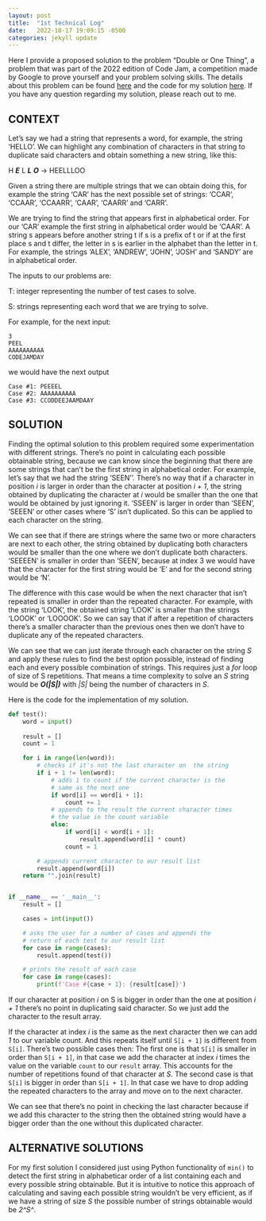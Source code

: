 ```yaml
---
layout: post
title:  "1st Technical Log"
date:   2022-10-17 19:09:15 -0500
categories: jekyll update
---
```


Here I provide a proposed solution to the problem “Double or One Thing”, a problem that was part of the 2022 edition of Code Jam, a competition made by Google to prove yourself and your problem solving skills. The details about this problem can be found [here][codejam] and the code for my solution [here][solution]. If you have any question regarding my solution, please reach out to me.
 
## CONTEXT

Let’s say we had a string that represents a word, for example, the string ‘HELLO’. We can highlight any combination of characters in that string to duplicate said characters and obtain something a new string, like this:
 
H ***E*** L ***L*** ***O*** → HEELLLOO
 
Given a string there are multiple strings that we can obtain doing this, for example the string ‘CAR’ has the next possible set of strings: ‘CCAR’, ‘CCAAR’, ‘CCAARR’, ‘CAAR’, ‘CAARR’ and ‘CARR’.
 
We are trying to find the string that appears first in alphabetical order. For our ‘CAR’ example the first string in alphabetical order would be ‘CAAR’. A string s appears before another string t if s is a prefix of t or if at the first place s and t differ, the letter in s is earlier in the alphabet than the letter in t. For example, the strings ‘ALEX’, ‘ANDREW’, ‘JOHN’, ‘JOSH’ and ‘SANDY’ are in alphabetical order.
 
The inputs to our problems are:
 
T\: integer representing the number of test cases to solve.

S\: strings representing each word that we are trying to solve.
 
For example, for the next input:

```
3
PEEL
AAAAAAAAAA
CODEJAMDAY
```
 
we would have the next output

```
Case #1: PEEEEL
Case #2: AAAAAAAAAA
Case #3: CCODDEEJAAMDAAY
```
 
## SOLUTION
 
Finding the optimal solution to this problem required some experimentation with different strings. There’s no point in calculating each possible obtainable string, because we can know since the beginning that there are some strings that can’t be the first string in alphabetical order. For example, let’s say that we had the string ‘SEEN’’. There’s no way that if a character in position *i* is larger in order than the character at position *i + 1*, the string obtained by duplicating the character at *i* would be smaller than the one that would be obtained by just ignoring it. ‘SSEEN’ is larger in order than ‘SEEN’, ‘SEEEN’ or other cases where ‘S’ isn’t duplicated. So this can be applied to each character on the string. 
 
We can see that if there are strings where the same two or more characters are next to each other, the string obtained by duplicating both characters would be smaller than the one where we don’t duplicate both characters. ‘SEEEEN’ is smaller in order than ‘SEEN’, because at index 3 we would have that the character for the first string would be ‘E’ and for the second string would be ‘N’.
 
The difference with this case would be when the next character that isn’t repeated is smaller in order than the repeated character. For example, with the string ‘LOOK’, the obtained string ‘LOOK’ is smaller than the strings ‘LOOOK’ or ‘LOOOOK’. So we can say that if after a repetition of characters there’s a smaller character than the previous ones then we don’t have to duplicate any of the repeated characters.
 
We can see that we can just iterate through each character on the string *S* and apply these rules to find the best option possible, instead of finding each and every possible combination of strings. This requires just a *for* loop of size of S repetitions. That means a time complexity to solve an *S* string would be ***O(|S|)*** with *|S|* being the number of characters in *S*.
 
Here is the code for the implementation of my solution.

```python
def test():
    word = input()
    
    result = []
    count = 1

    for i in range(len(word)):
        # checks if it's not the last character on  the string
        if i + 1 != len(word):
            # adds 1 to count if the current character is the
            # same as the next one
            if word[i] == word[i + 1]:
                count += 1
            # appends to the result the current character times 
            # the value in the count variable
            else:
                if word[i] < word[i + 1]:
                    result.append(word[i] * count)
                count = 1

        # appends current character to our result list
        result.append(word[i])
    return "".join(result)


if __name__ == '__main__':
    result = []

    cases = int(input())

    # asks the user for a number of cases and appends the
    # return of each test to our result list
    for case in range(cases):
        result.append(test())

    # prints the result of each case
    for case in range(cases):
        print(f'Case #{case + 1}: {result[case]}')
```
 
If our character at position *i* on S is bigger in order than the one at position *i + 1* there’s no point in duplicating said character. So we just add the character to the result array. 
 
If the character at index *i* is the same as the next character then we can add *1* to our variable count. And this repeats itself until `S[i + 1]` is different from `S[i]`. There’s two possible cases then: The first one is that `S[i]` is smaller in order than `S[i + 1]`, in that case we add the character at index *i* times the value on the variable `count` to our `result` array. This accounts for the number of repetitions found of that character at *S*. The second case is that `S[i]` is bigger in order than `S[i + 1]`. In that case we have to drop adding the repeated characters to the array and move on to the next character.
 
We can see that there’s no point in checking the last character because if we add this character to the string then the obtained string would have a bigger order than the one without this duplicated character.
 
## ALTERNATIVE SOLUTIONS

For my first solution I considered just using Python functionality of `min()` to detect the first string in alphabeticar order of a list containing each and every possible string obtainable. But it is intuitive to notice this approach of calculating and saving each possible string wouldn’t be very efficient, as if we have a string of size *S* the possible number of strings obtainable would be *2^S^*.

[codejam]: https://codingcompetitions.withgoogle.com/codejam/round/0000000000877ba5/0000000000aa8e9c#problem
[solution]: https://github.com/joseearias/codejam2022/blob/main/round1A/doubleoronething.py
